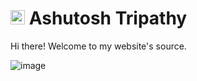 # <img src="https://ashutoshtripathy.com/favicon_io/favicon-32x32.png" width="23px" height="23px"> Ashutosh Tripathy
Hi there! Welcome to my website's source.

![image](https://github.com/codexashutosh/AshutoshTripathy/assets/38776894/c43ff99d-8177-409f-a5de-f457c597a3d1)
